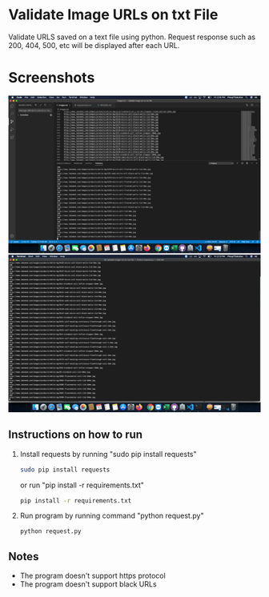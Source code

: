 # Validate Image URLs on txt File
Validate URLS saved on a text file using python. Request response such as 200, 404, 500, etc will be displayed after each URL.  

# Screenshots

![Run program using VS Code](https://github.com/ronknight/validate-image-url-on-txt-file/blob/master/assets/images/request.png)
![Run program using terminal](https://github.com/ronknight/validate-image-url-on-txt-file/blob/master/assets/images/request-terminal.png)

## Instructions on how to run
1. Install requests by running "sudo pip install requests"
   ```bash
   sudo pip install requests
   ```
   or run "pip install -r requirements.txt"
   
   ```bash
   pip install -r requirements.txt
   ```
3. Run program by running command "python request.py"
   ```bash
   python request.py
   ```
## Notes
- The program doesn't support https protocol
- The program doesn't support black URLs
